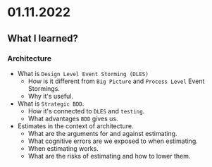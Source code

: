 # 01.11.2022

## What I learned?

### Architecture

- What is `Design Level Event Storming (DLES)`
  - How is it different from `Big Picture` and `Process Level` Event Stormings.
  - Why it's useful.
- What is `Strategic BDD`.
  - How it's connected to `DLES` and `testing`.
  - What advantages `BDD` gives us.
- Estimates in the context of architecture.
  - What are the arguments for and against estimating.
  - What cognitive errors are we exposed to when estimating.
  - When estimating works.
  - What are the risks of estimating and how to lower them.

